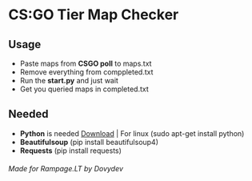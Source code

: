 # CS:GO Tier Map Checker
## Usage
- Paste maps from **CSGO poll** to maps.txt
- Remove everything from comppleted.txt
- Run the **start.py** and just wait
- Get you queried maps in completed.txt
## Needed
- **Python** is needed [Download](https://www.python.org/downloads/) | For linux (sudo apt-get install python)
- **Beautifulsoup** (pip install beautifulsoup4)
- **Requests** (pip install requests)
###### Made for Rampage.LT by Dovydev
